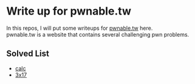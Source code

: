 # Write up for pwnable.tw

In this repos, I will put some writeups for [pwnable.tw](https://pwnable.tw/challenge/) here. </br>
pwnable.tw is a website that contains several challenging pwn problems. </br>

## Solved List
- [calc](https://github.com/ben900926/Pwnable.tw_writeup/tree/main/calc_dir) 
- [3x17](https://github.com/ben900926/Pwnable.tw_writeup/tree/main/3x17)